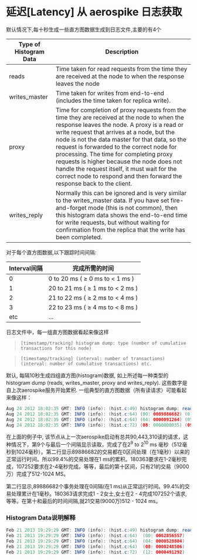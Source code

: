 # 延迟[Latency] 从 aerospike 日志获取

默认情况下,每十秒生成一些直方图数据生成到日志文件,主要的有4个

| Type of Histogram Data | Description |
| -- | -- |
| reads | Time taken for read requests from the time they are received at the node to when the response leaves the node |
| writes_master | Time taken for writes from end-to-end (includes the time taken for replica write).|
| proxy | Time for completion of proxy requests from the time they are received at the node to when the response leaves the node. A proxy is a read or write request that arrives at a node, but the node is not the data master for that data, so the request is forwarded to the correct node for processing. The time for completing proxy requests is higher because the node does not handle the request itself, it must wait for the correct node to respond and then forward the response back to the client. |
| writes_reply | Normally this can be ignored and is very similar to the writes_master data. If you have set fire-and-forget mode (this is not common), then this histogram data shows the end-to-end time for write requests, but without waiting for confirmation from the replica that the write has been completed.|


对于每个直方图数据,以下跟踪时间间隔:

| Interval间隔 | 完成所需的时间 |
| -- | -- |
| 0 | 0 to 20 ms ( ≥ 0 ms to < 1 ms ) |
| 1 | 20 to 21 ms ( ≥ 1 ms to < 2 ms ) |
| 2 | 21 to 22 ms ( ≥ 2 ms to < 4 ms ) |
| 3 | 22 to 23 ms ( ≥ 4 ms to < 8 ms )|
|etc| … |


日志文件中，每一组直方图数据看起来像这样

>```[timestamp/tracking] histogram dump: type (number of cumulative transactions for this node)```

>```[timestamp/tracking] (interval: number of transactions) (interval: number of cumulative transactions) etc.```


默认, 每隔10秒生成四组直方图(histogram)数据, 如上所述每一种类型的histogram dump (reads, writes_master, proxy and writes_reply). 这些数字是自上次aerospike服务开始累积. 一组典型的直方图数据（所有读请求）可能看起来像这样：

```java 
Aug 24 2012 18:02:35 GMT: INFO (info): (hist.c:49) histogram dump: reads (90443310 total)
Aug 24 2012 18:02:35 GMT: INFO (info): (hist.c:64) (00: 0089886682) (01: 0000180363) (02: 0000107252) (03: 0000150313)
Aug 24 2012 18:02:35 GMT: INFO (info): (hist.c:64) (04: 0000091264) (05: 0000024060) (06: 0000003137) (07: 0000000154)
Aug 24 2012 18:02:35 GMT: INFO (info): (hist.c:72) (08: 0000000035) (09: 0000000029) (10: 0000000021)
```

在上面的例子中, 该节点从上一次aerospike启动有总共90,443,310读的请求，这种情况下，第9个与最后一个间隔显示读取，完成了在2<sup>9</sup> to 2<sup>10</sup> ms 毫秒（512毫秒到1024毫秒）。第二行显示89886682的交易都在0区间处理（在1毫秒）以来的正常运行时间。所以99.4%的交易处理在1 ms的累积。180363要求在1-2毫秒完成，107252要求在2-4毫秒完成，等等，最后的第十区间，只有21的交易（9000万）完成了512-1024 MS。

第二行显示,89886682个事务处理在0间隔(在1 ms)从正常运行时间。99.4%的交易处理累计在1毫秒。180363请求完成1 - 2女士,女士在2 - 4完成107252个请求,等等。在第十和最后的时间间隔,就21交易(9000万)512 - 1024 ms。



### Histogram Data说明解释

```java 
Feb 21 2013 19:29:29 GMT: INFO (info): (hist.c:49) histogram dump: reads (77160037 total)
Feb 21 2013 19:29:29 GMT: INFO (info): (hist.c:64)  (00: 0062856557)  (01: 0006010842)  (02: 0002984053)  (03: 0001201477) 
Feb 21 2013 19:29:29 GMT: INFO (info): (hist.c:64)  (04: 0000528804)  (05: 0000526571)  (06: 0000479380)  (07: 0000307062) 
Feb 21 2013 19:29:29 GMT: INFO (info): (hist.c:64)  (08: 0000248506)  (09: 0000343465)  (10: 0000536859)  (11: 0000533880) 
Feb 21 2013 19:29:29 GMT: INFO (info): (hist.c:72)  (12: 0000491292)  (13: 0000111289)
```